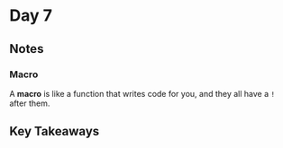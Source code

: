 # Day 7

## Notes

### Macro

A **macro** is like a function that writes code for you, and they all have a `!` after them.

## Key Takeaways
